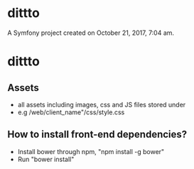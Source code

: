 dittto
======

A Symfony project created on October 21, 2017, 7:04 am.
# dittto

## Assets
 - all assets including images, css and JS files stored under 
 - e.g /web/client_name"/css/style.css
 

## How to install front-end dependencies?
- Install bower through npm, "npm install -g bower"
- Run "bower install"